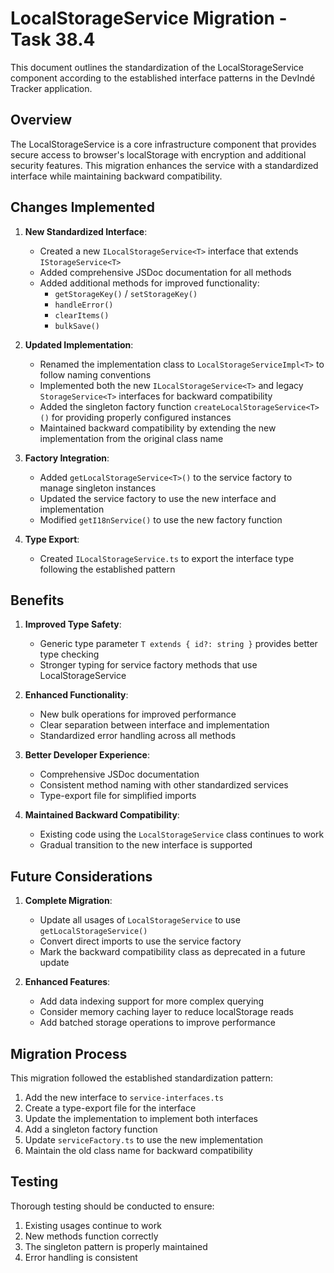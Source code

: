 # LocalStorageService Migration - Task 38.4

This document outlines the standardization of the LocalStorageService component according to the established interface patterns in the DevIndé Tracker application.

## Overview

The LocalStorageService is a core infrastructure component that provides secure access to browser's localStorage with encryption and additional security features. This migration enhances the service with a standardized interface while maintaining backward compatibility.

## Changes Implemented

1. **New Standardized Interface**: 
   - Created a new `ILocalStorageService<T>` interface that extends `IStorageService<T>`
   - Added comprehensive JSDoc documentation for all methods
   - Added additional methods for improved functionality:
     - `getStorageKey()` / `setStorageKey()`
     - `handleError()`
     - `clearItems()`
     - `bulkSave()`

2. **Updated Implementation**:
   - Renamed the implementation class to `LocalStorageServiceImpl<T>` to follow naming conventions
   - Implemented both the new `ILocalStorageService<T>` and legacy `StorageService<T>` interfaces for backward compatibility
   - Added the singleton factory function `createLocalStorageService<T>()` for providing properly configured instances
   - Maintained backward compatibility by extending the new implementation from the original class name

3. **Factory Integration**:
   - Added `getLocalStorageService<T>()` to the service factory to manage singleton instances
   - Updated the service factory to use the new interface and implementation
   - Modified `getI18nService()` to use the new factory function

4. **Type Export**:
   - Created `ILocalStorageService.ts` to export the interface type following the established pattern

## Benefits

1. **Improved Type Safety**:
   - Generic type parameter `T extends { id?: string }` provides better type checking
   - Stronger typing for service factory methods that use LocalStorageService

2. **Enhanced Functionality**:
   - New bulk operations for improved performance
   - Clear separation between interface and implementation
   - Standardized error handling across all methods

3. **Better Developer Experience**:
   - Comprehensive JSDoc documentation
   - Consistent method naming with other standardized services
   - Type-export file for simplified imports

4. **Maintained Backward Compatibility**:
   - Existing code using the `LocalStorageService` class continues to work
   - Gradual transition to the new interface is supported

## Future Considerations

1. **Complete Migration**:
   - Update all usages of `LocalStorageService` to use `getLocalStorageService()` 
   - Convert direct imports to use the service factory
   - Mark the backward compatibility class as deprecated in a future update

2. **Enhanced Features**:
   - Add data indexing support for more complex querying
   - Consider memory caching layer to reduce localStorage reads
   - Add batched storage operations to improve performance

## Migration Process

This migration followed the established standardization pattern:

1. Add the new interface to `service-interfaces.ts`
2. Create a type-export file for the interface
3. Update the implementation to implement both interfaces
4. Add a singleton factory function
5. Update `serviceFactory.ts` to use the new implementation
6. Maintain the old class name for backward compatibility

## Testing

Thorough testing should be conducted to ensure:

1. Existing usages continue to work
2. New methods function correctly
3. The singleton pattern is properly maintained
4. Error handling is consistent